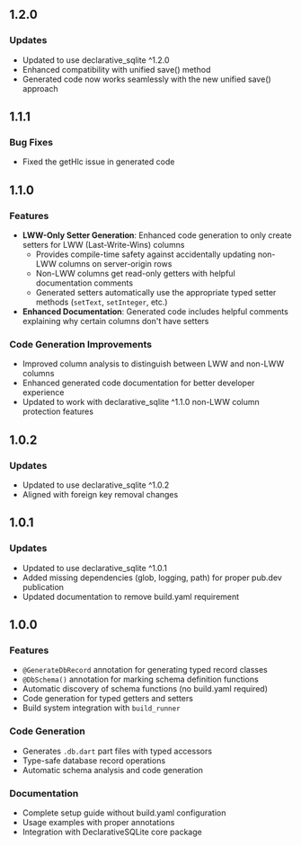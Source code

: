 ## 1.2.0

### Updates
- Updated to use declarative_sqlite ^1.2.0
- Enhanced compatibility with unified save() method
- Generated code now works seamlessly with the new unified save() approach

## 1.1.1

### Bug Fixes
- Fixed the getHlc issue in generated code

## 1.1.0

### Features
- **LWW-Only Setter Generation**: Enhanced code generation to only create setters for LWW (Last-Write-Wins) columns
  - Provides compile-time safety against accidentally updating non-LWW columns on server-origin rows
  - Non-LWW columns get read-only getters with helpful documentation comments
  - Generated setters automatically use the appropriate typed setter methods (`setText`, `setInteger`, etc.)
- **Enhanced Documentation**: Generated code includes helpful comments explaining why certain columns don't have setters

### Code Generation Improvements
- Improved column analysis to distinguish between LWW and non-LWW columns
- Enhanced generated code documentation for better developer experience
- Updated to work with declarative_sqlite ^1.1.0 non-LWW column protection features

## 1.0.2

### Updates
- Updated to use declarative_sqlite ^1.0.2
- Aligned with foreign key removal changes

## 1.0.1

### Updates
- Updated to use declarative_sqlite ^1.0.1
- Added missing dependencies (glob, logging, path) for proper pub.dev publication
- Updated documentation to remove build.yaml requirement

## 1.0.0

### Features
- `@GenerateDbRecord` annotation for generating typed record classes
- `@DbSchema()` annotation for marking schema definition functions
- Automatic discovery of schema functions (no build.yaml required)
- Code generation for typed getters and setters
- Build system integration with `build_runner`

### Code Generation
- Generates `.db.dart` part files with typed accessors
- Type-safe database record operations
- Automatic schema analysis and code generation

### Documentation
- Complete setup guide without build.yaml configuration
- Usage examples with proper annotations
- Integration with DeclarativeSQLite core package